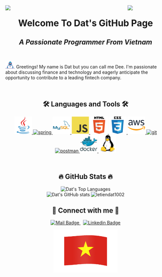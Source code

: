 <div>
  <img align='left' src='https://user-images.githubusercontent.com/5713670/87202985-820dcb80-c2b6-11ea-9f56-7ec461c497c3.gif' width='120'>
  <img align='right' src='https://user-images.githubusercontent.com/5713670/87202985-820dcb80-c2b6-11ea-9f56-7ec461c497c3.gif' width='120'>
</div>

<h1 align="center">Welcome To Dat's GitHub Page</h1>
<h2 align="center"><i>A Passionate Programmer From Vietnam</i></h2>

<br>

<img src="./images/developer-mini.gif" alt="Developer Icon" width="30"/> Greetings! My name is Dat but you can call me Dee. I'm passionate about discussing finance and technology and eagerly anticipate the opportunity to contribute to a leading fintech company.

<br>

<h2 align="center">🛠️ Languages and Tools 🛠️</h2>
<p align="center">
  <a href="https://www.java.com" target="_blank" rel="noreferrer"> <img src="https://raw.githubusercontent.com/devicons/devicon/master/icons/java/java-original.svg" alt="java" width="55" height="55"/> </a>
  <a href="https://spring.io/" target="_blank" rel="noreferrer"> <img src="https://www.vectorlogo.zone/logos/springio/springio-icon.svg" alt="spring" width="55" height="55"/> </a>
  <a href="https://www.mysql.com/" target="_blank" rel="noreferrer"> <img src="https://raw.githubusercontent.com/devicons/devicon/master/icons/mysql/mysql-original-wordmark.svg" alt="mysql" width="55" height="55"/> </a>
  <a href="https://developer.mozilla.org/en-US/docs/Web/JavaScript" target="_blank" rel="noreferrer"> <img src="https://raw.githubusercontent.com/devicons/devicon/master/icons/javascript/javascript-original.svg" alt="javascript" width="55" height="55"/> </a>
  <a href="https://www.w3.org/html/" target="_blank" rel="noreferrer"> <img src="https://raw.githubusercontent.com/devicons/devicon/master/icons/html5/html5-original-wordmark.svg" alt="html5" width="55" height="55"/> </a>
  <a href="https://www.w3schools.com/css/" target="_blank" rel="noreferrer"> <img src="https://raw.githubusercontent.com/devicons/devicon/master/icons/css3/css3-original-wordmark.svg" alt="css3" width="55" height="55"/> </a>
  <a href="https://aws.amazon.com" target="_blank" rel="noreferrer"> <img src="https://raw.githubusercontent.com/devicons/devicon/master/icons/amazonwebservices/amazonwebservices-original-wordmark.svg" alt="aws" width="55" height="55"/> </a>
  <a href="https://git-scm.com/" target="_blank" rel="noreferrer"> <img src="https://www.vectorlogo.zone/logos/git-scm/git-scm-icon.svg" alt="git" width="55" height="55"/> </a>
  <a href="https://postman.com" target="_blank" rel="noreferrer"> <img src="https://www.vectorlogo.zone/logos/getpostman/getpostman-icon.svg" alt="postman" width="55" height="55"/> </a>
  <a href="https://www.docker.com/" target="_blank" rel="noreferrer"> <img src="https://raw.githubusercontent.com/devicons/devicon/master/icons/docker/docker-original-wordmark.svg" alt="docker" width="55" height="55"/> </a>
  <a href="https://www.linux.org/" target="_blank" rel="noreferrer"> <img src="https://raw.githubusercontent.com/devicons/devicon/master/icons/linux/linux-original.svg" alt="linux" width="55" height="55"/> </a>
</p>

<br>

<h2 align="center">🔥 GitHub Stats 🔥</h2>

<div align="center">
    <img src="https://readme-stats.clckblog.space/api/top-langs/?username=letiendat1002&langs_count=6&layout=compact&theme=transparent&env=PAT_1" alt="Dat's Top Languages"/><br>
  <img src="https://readme-stats.clckblog.space/api?username=letiendat1002&card_width=400&show_icons=true&count_private=true&theme=transparent&env=PAT_1" alt="Dat's GitHub stats"/>
  <img src="https://github-profile-trophy.vercel.app/?username=letiendat1002&no-bg=true&margin-w=5&rank=SECRET,SSS,SS,S,AAA,AA,A" alt="letiendat1002">
</div>

<h2 align="center">🤝 Connect with me 🤝</h2>

<p align="center">
  <a href="mailto:letiendat1002@gmail.com" target="blank">
    <img src="https://img.shields.io/badge/Mail-letiendat1002-c0392b?style=flat&labelColor=c0392b&logo=gmail&logoColor=white" alt="Mail Badge"/>
  </a>
  &nbsp;
  <a href="https://www.linkedin.com/in/letiendat1002" target="blank">
    <img src="https://img.shields.io/badge/Linkedin-letiendat1002-0e76a8?style=flat&labelColor=0e76a8&logo=linkedin&logoColor=white" alt="Linkedin Badge"/>
  </a>
</p>

<div align="center">
  <img width="40%" src="./images/Flag_of_Vietnam-Animated.gif" alt="Vietnam Flag"/>
</div>
